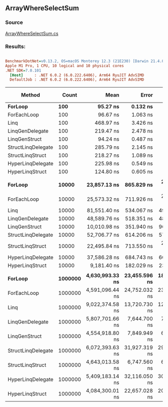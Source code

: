 ﻿## ArrayWhereSelectSum

### Source
[ArrayWhereSelectSum.cs](../../LinqGen.Benchmarks/Cases/ArrayWhereSelectSum.cs)

### Results:
``` ini

BenchmarkDotNet=v0.13.2, OS=macOS Monterey 12.3 (21E230) [Darwin 21.4.0]
Apple M1 Pro, 1 CPU, 10 logical and 10 physical cores
.NET SDK=7.0.101
  [Host]     : .NET 6.0.2 (6.0.222.6406), Arm64 RyuJIT AdvSIMD
  DefaultJob : .NET 6.0.2 (6.0.222.6406), Arm64 RyuJIT AdvSIMD


```
|             Method |   Count |            Mean |         Error |        StdDev |          Median | Ratio | RatioSD |   Gen0 | Allocated | Alloc Ratio |
|------------------- |-------- |----------------:|--------------:|--------------:|----------------:|------:|--------:|-------:|----------:|------------:|
|            **ForLoop** |     **100** |        **95.27 ns** |      **0.132 ns** |      **0.103 ns** |        **95.24 ns** |  **0.20** |    **0.00** |      **-** |         **-** |        **0.00** |
|        ForEachLoop |     100 |        96.67 ns |      1.063 ns |      0.995 ns |        96.57 ns |  0.21 |    0.00 |      - |         - |        0.00 |
|               Linq |     100 |       468.97 ns |      3.426 ns |      3.205 ns |       469.71 ns |  1.00 |    0.00 | 0.0496 |     104 B |        1.00 |
|    LinqGenDelegate |     100 |       219.47 ns |      2.478 ns |      2.317 ns |       219.52 ns |  0.47 |    0.00 |      - |         - |        0.00 |
|      LinqGenStruct |     100 |        94.24 ns |      0.487 ns |      0.455 ns |        94.07 ns |  0.20 |    0.00 |      - |         - |        0.00 |
| StructLinqDelegate |     100 |       285.79 ns |      2.145 ns |      2.006 ns |       285.68 ns |  0.61 |    0.01 | 0.0458 |      96 B |        0.92 |
|   StructLinqStruct |     100 |       218.27 ns |      1.089 ns |      1.018 ns |       218.00 ns |  0.47 |    0.00 |      - |         - |        0.00 |
|  HyperLinqDelegate |     100 |       225.98 ns |      0.549 ns |      0.514 ns |       225.91 ns |  0.48 |    0.00 |      - |         - |        0.00 |
|    HyperLinqStruct |     100 |       124.80 ns |      0.605 ns |      0.566 ns |       124.85 ns |  0.27 |    0.00 |      - |         - |        0.00 |
|                    |         |                 |               |               |                 |       |         |        |           |             |
|            **ForLoop** |   **10000** |    **23,857.13 ns** |    **865.829 ns** |  **2,552.918 ns** |    **24,381.61 ns** |  **0.30** |    **0.03** |      **-** |         **-** |        **0.00** |
|        ForEachLoop |   10000 |    25,573.32 ns |    711.926 ns |  2,087.956 ns |    26,227.79 ns |  0.32 |    0.02 |      - |         - |        0.00 |
|               Linq |   10000 |    81,551.40 ns |    534.067 ns |    499.566 ns |    81,582.47 ns |  1.00 |    0.00 |      - |     104 B |        1.00 |
|    LinqGenDelegate |   10000 |    48,589.76 ns |    518.351 ns |    484.866 ns |    48,667.04 ns |  0.60 |    0.01 |      - |         - |        0.00 |
|      LinqGenStruct |   10000 |    10,010.98 ns |    351.940 ns |    969.346 ns |     9,816.93 ns |  0.13 |    0.02 |      - |         - |        0.00 |
| StructLinqDelegate |   10000 |    52,706.77 ns |    614.206 ns |    574.529 ns |    52,450.37 ns |  0.65 |    0.01 |      - |      96 B |        0.92 |
|   StructLinqStruct |   10000 |    22,495.84 ns |    713.550 ns |  2,103.918 ns |    22,198.79 ns |  0.30 |    0.02 |      - |         - |        0.00 |
|  HyperLinqDelegate |   10000 |    37,586.28 ns |    684.743 ns |    607.007 ns |    37,703.45 ns |  0.46 |    0.01 |      - |         - |        0.00 |
|    HyperLinqStruct |   10000 |     9,181.40 ns |    182.029 ns |    236.690 ns |     9,087.76 ns |  0.11 |    0.00 |      - |         - |        0.00 |
|                    |         |                 |               |               |                 |       |         |        |           |             |
|            **ForLoop** | **1000000** | **4,630,993.33 ns** | **23,455.596 ns** | **18,312.587 ns** | **4,633,490.56 ns** |  **0.51** |    **0.00** |      **-** |       **5 B** |        **0.04** |
|        ForEachLoop | 1000000 | 4,591,096.44 ns | 24,752.032 ns | 23,153.067 ns | 4,581,586.27 ns |  0.51 |    0.00 |      - |       5 B |        0.04 |
|               Linq | 1000000 | 9,022,374.58 ns | 13,720.730 ns | 12,163.070 ns | 9,022,848.30 ns |  1.00 |    0.00 |      - |     114 B |        1.00 |
|    LinqGenDelegate | 1000000 | 5,807,701.66 ns |  7,644.700 ns |  7,150.857 ns | 5,804,634.28 ns |  0.64 |    0.00 |      - |       5 B |        0.04 |
|      LinqGenStruct | 1000000 | 4,554,918.80 ns |  7,849.949 ns |  6,555.063 ns | 4,551,891.27 ns |  0.50 |    0.00 |      - |       5 B |        0.04 |
| StructLinqDelegate | 1000000 | 6,072,393.63 ns | 31,927.319 ns | 29,864.834 ns | 6,069,055.83 ns |  0.67 |    0.00 |      - |     101 B |        0.89 |
|   StructLinqStruct | 1000000 | 4,643,013.58 ns |  6,747.560 ns |  6,311.672 ns | 4,640,802.73 ns |  0.51 |    0.00 |      - |       5 B |        0.04 |
|  HyperLinqDelegate | 1000000 | 5,409,183.14 ns | 32,116.050 ns | 30,041.373 ns | 5,400,053.71 ns |  0.60 |    0.00 |      - |       5 B |        0.04 |
|    HyperLinqStruct | 1000000 | 4,084,300.01 ns | 22,657.028 ns | 20,084.866 ns | 4,077,888.18 ns |  0.45 |    0.00 |      - |       5 B |        0.04 |
